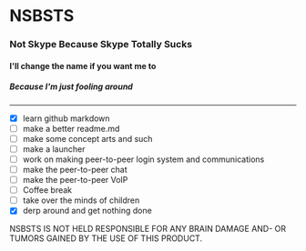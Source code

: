 # NSBSTS
### Not Skype Because Skype Totally Sucks
#### I'll change the name if you want me to
##### Because I'm just fooling around

***


- [x] learn github markdown
- [ ] make a better readme.md
- [ ] make some concept arts and such
- [ ] make a launcher
- [ ] work on making peer-to-peer login system and communications
- [ ] make the peer-to-peer chat
- [ ] make the peer-to-peer VoIP
- [ ] Coffee break
- [ ] take over the minds of children
- [x] derp around and get nothing done

NSBSTS IS NOT HELD RESPONSIBLE FOR ANY BRAIN DAMAGE AND- OR TUMORS GAINED BY THE USE OF THIS PRODUCT.
